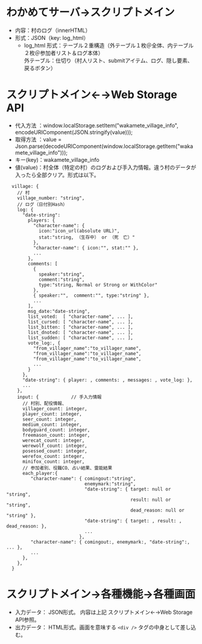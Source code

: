# わかめてサーバ→スクリプトメイン

* 内容：村のログ（innerHTML）
* 形式：JSON（key: log_html）
    * log_html 形式：テーブル２重構造（外テーブル１枚＠全体、内テーブル２枚＠参加者リスト＆ログ本体）  
      外テーブル：仕切り（村人リスト、submitアイテム、ログ、隠し要素、戻るボタン）

# スクリプトメイン←→Web Storage API

* 代入方法 ：window.localStorage.setItem("wakamete_village_info", encodeURIComponent(JSON.stringify(value)));
* 取得方法 ：value = Json.parse(decodeURIComponent(window.localStorage.getItem("wakamete_village_info")));
* キー(key)：wakamete_village_info
* 値(value)：村全体（特定の村）のログおよび手入力情報。違う村のデータが入ったら全部クリア。形式は以下。
```
  village: {
    // 村
    village_number: "string",
    // ログ（日付別Hash）
    log: {
      "date-string":
        players: {
          "character-name": {
            icon:"icon_url(absolute URL)", 
            stat:"string, （生存中） or （死　亡）" 
          },
          "character-name": { icon:"", stat:"" },
          ...
        },
        comments: [
          {
            speaker:"string",
            comment:"string",
            type:"string, Normal or Strong or WithColor"
          },
          { speaker:"",  comment:"", type:"string" },
          ...
        ],
        msg_date:"date-string",
        list_voted:  [ "character-name", ... ],
        list_cursed: [ "character-name", ... ],
        list_bitten: [ "character-name", ... ],
        list_dnoted: [ "character-name", ... ],
        list_sudden: [ "character-name", ... ],
        vote_log:, {
          "from_villager_name":"to_villager_name",
          "from_villager_name":"to_villager_name",
          "from_villager_name":"to_villager_name",
          ...
        }
      },
      "date-string": { player: , comments: , messages: , vote_log: },
      ...
    },
    input: {			// 手入力情報
      // 村別、配役情報、
      villager_count: integer,
      player_count: integer,
      seer_count: integer,
      medium_count: integer,
      bodyguard_count: integer,
      freemason_count: integer,
      werecat_count: integer,
      werewolf_count: integer,
      posessed_count: integer,
      werefox_count: integer,
      minifox_count: integer,
      // 参加者別、役職CO、占い結果、霊能結果
      each_player:{
         "character-name": { comingout:"string",
                             enemymark:"string",
                             "date-string": { target: null or "string",
                                              result: null or "string",
                                              dead_reason: null or "string" },
                             "date-string": { target: , result: , dead_reason: },
                             ...
                           },
         "character-name": { comingout:, enemymark:, "date-string":, ... },
         ...
      },
    },
  }
```

# スクリプトメイン→各種機能→各種画面

* 入力データ： JSON形式。 内容は上記 スクリプトメイン←→Web Storage API参照。
* 出力データ： HTML形式。画面を意味する `<div />` タグの中身として差し込む。
